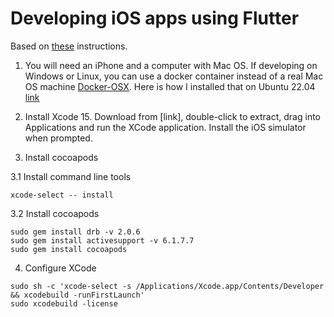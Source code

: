 # Developing iOS apps using Flutter

Based on [these](https://docs.flutter.dev/get-started/install/macos/mobile-ios) instructions.

1. You will need an iPhone and a computer with Mac OS. If developing on Windows or Linux, you can use a docker container instead of a real Mac OS machine [Docker-OSX](https://github.com/sickcodes/Docker-OS). Here is how I installed that on Ubuntu 22.04 [link](https://github.com/dirkbeer/helium_hex_map/blob/main/docker_osx_install.md)
 
2. Install Xcode 15. Download from [link], double-click to extract, drag into Applications and run the XCode application. Install the iOS simulator when prompted.

3. Install cocoapods

3.1 Install command line tools
```
xcode-select -- install
```

3.2 Install cocoapods
```
sudo gem install drb -v 2.0.6
sudo gem install activesupport -v 6.1.7.7
sudo gem install cocoapods
```

4. Configure XCode
```
sudo sh -c 'xcode-select -s /Applications/Xcode.app/Contents/Developer && xcodebuild -runFirstLaunch'
sudo xcodebuild -license
```

